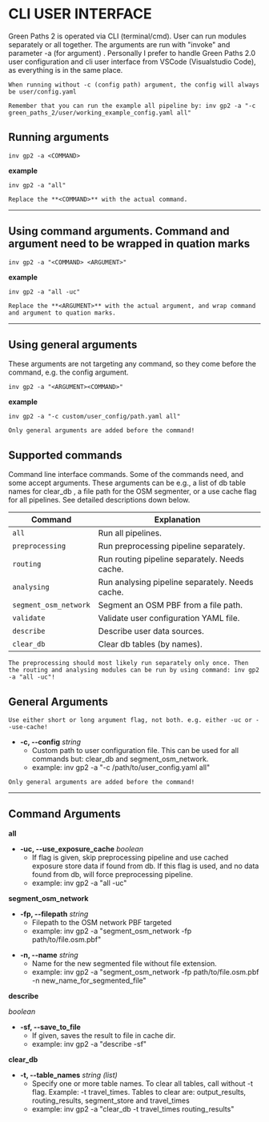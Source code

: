 # CLI USER INTERFACE

Green Paths 2 is operated via CLI (terminal/cmd). User can run modules separately or all together. The arguments are run with "invoke" and parameter -a (for argument) . 
Personally I prefer to handle Green Paths 2.0 user configuration and cli user interface from VSCode (Visualstudio Code), as everything is in the same place.

```{attention}
When running without -c (config path) argument, the config will always be user/config.yaml
```

```{attention}
Remember that you can run the example all pipeline by: inv gp2 -a "-c green_paths_2/user/working_example_config.yaml all"
```



## Running arguments
```
inv gp2 -a <COMMAND>
```
**example**
```
inv gp2 -a "all"
```
```{attention}
Replace the **<COMMAND>** with the actual command.
```

<hr>

## Using command arguments. Command and argument need to be wrapped in quation marks
```
inv gp2 -a "<COMMAND> <ARGUMENT>"
```
**example**
```
inv gp2 -a "all -uc"
```
```{attention}
Replace the **<ARGUMENT>** with the actual argument, and wrap command and argument to quation marks.
```

<hr>

## Using general arguments
These arguments are not targeting any command, so they come before the command, e.g. the config argument.
```
inv gp2 -a "<ARGUMENT><COMMAND>"
```
**example**
```
inv gp2 -a "-c custom/user_config/path.yaml all"
```
```{attention}
Only general arguments are added before the command!
```

## Supported commands

Command line interface commands. Some of the commands need, and some accept arguments. These arguments can be e.g., a list of db table names for clear_db , a file path for the OSM segmenter, or a use cache flag for all pipelines. See detailed descriptions down below.

| Command             | Explanation                                       |
|---------------------|---------------------------------------------------|
| `all`               | Run all pipelines.                                |
| `preprocessing`     | Run preprocessing pipeline separately.            |
| `routing`           | Run routing pipeline separately. Needs cache.     |
| `analysing`         | Run analysing pipeline separately. Needs cache.   |
| `segment_osm_network` | Segment an OSM PBF from a file path.            |
| `validate`          | Validate user configuration YAML file.            |
| `describe`          | Describe user data sources.                       |
| `clear_db`          | Clear db tables (by names).                         |


```{tip}
The preprocessing should most likely run separately only once. Then the routing and analysing modules can be run by using command: inv gp2 -a "all -uc"!
```

## General Arguments

```{tip}
Use either short or long argument flag, not both. e.g. either -uc or --use-cache!
```
- **-c, --config**
  *string*
  - Custom path to user configuration file. This can be used for all commands but: clear_db and segment_osm_network.
  - example: inv gp2 -a "-c /path/to/user_config.yaml all"

```{attention}
Only general arguments are added before the command!
```

<hr>

## Command Arguments


**all**

  - **-uc, --use_exposure_cache** 
    *boolean*
    - If flag is given, skip preprocessing pipeline and use cached exposure store data if found from db. If this flag is used, and no data found from db, will force preprocessing pipeline.
    - example: inv gp2 -a "all -uc"

<div class="separator_line"></div>

**segment_osm_network**

  - **-fp, --filepath**
    *string*
    - Filepath to the OSM network PBF targeted
    - example: inv gp2 -a "segment_osm_network -fp path/to/file.osm.pbf"

<div class="separator_line"></div>

  - **-n, --name**
    *string*
    - Name for the new segmented file without file extension.
    - example: inv gp2 -a "segment_osm_network -fp path/to/file.osm.pbf -n new_name_for_segmented_file"

<div class="separator_line"></div>

**describe**

  *boolean*
  - **-sf, --save_to_file**
    - If given, saves the result to file in cache dir.
    - example: inv gp2 -a "describe -sf"

<div class="separator_line"></div>

**clear_db**

  - **-t, --table_names**
    *string (list)*
    - Specify one or more table names. To clear all tables, call without -t flag. Example: -t travel_times. Tables to clear are: output_results, routing_results, segment_store and travel_times
    - example: inv gp2 -a "clear_db -t travel_times routing_results"



